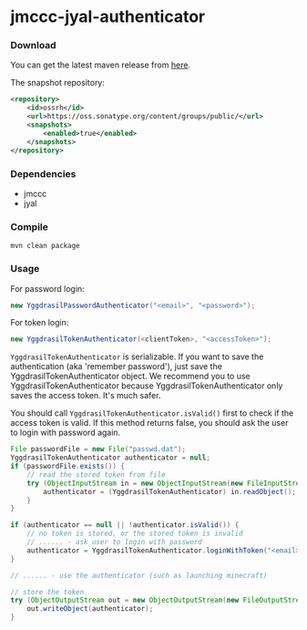 # jmccc-jyal-authenticator

### Download
You can get the latest maven release from [here](https://search.maven.org/#search|ga|1|g%3A%22com.github.to2mbn%22%20a%3A%22jmccc-jyal-authenticator%22).

The snapshot repository:
```xml
<repository>
	<id>ossrh</id>
	<url>https://oss.sonatype.org/content/groups/public/</url>
	<snapshots>
		<enabled>true</enabled>
	</snapshots>
</repository>
```

### Dependencies
* jmccc
* jyal

### Compile
```
mvn clean package
```

### Usage
For password login:
```java
new YggdrasilPasswordAuthenticator("<email>", "<password>");
```
<p/>

For token login:
```java
new YggdrasilTokenAuthenticator(<clientToken>, "<accessToken>");
```
<p/>

`YggdrasilTokenAuthenticator` is serializable. If you want to save the authentication (aka 'remember password'),
just save the YggdrasilTokenAuthenticator object.
We recommend you to use YggdrasilTokenAuthenticator because YggdrasilTokenAuthenticator only saves the access token.
It's much safer.

You should call `YggdrasilTokenAuthenticator.isValid()` first to check if the access token is valid.
If this method returns false, you should ask the user to login with password again.

```java
File passwordFile = new File("passwd.dat");
YggdrasilTokenAuthenticator authenticator = null;
if (passwordFile.exists()) {
	// read the stored token from file
	try (ObjectInputStream in = new ObjectInputStream(new FileInputStream(passwordFile))) {
		authenticator = (YggdrasilTokenAuthenticator) in.readObject();
	}
}

if (authenticator == null || !authenticator.isValid()) {
	// no token is stored, or the stored token is invalid
	// ...... - ask user to login with password
	authenticator = YggdrasilTokenAuthenticator.loginWithToken("<email>", "<password>");
}

// ...... - use the authenticator (such as launching minecraft)

// store the token
try (ObjectOutputStream out = new ObjectOutputStream(new FileOutputStream(passwordFile))) {
	out.writeObject(authenticator);
}
```

